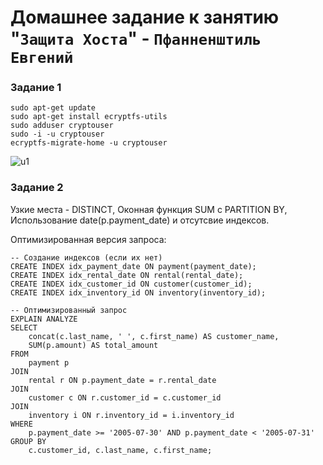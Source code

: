 # Домашнее задание к занятию "`Защита Хоста`" - `Пфанненштиль Евгений`


### Задание 1

    sudo apt-get update
    sudo apt-get install ecryptfs-utils
    sudo adduser cryptouser
    sudo -i -u cryptouser
    ecryptfs-migrate-home -u cryptouser

![u1](https://github.com/user-attachments/assets/a695c0e0-9f06-43e8-a7cb-0efcc86bceb1)


### Задание 2

Узкие места - DISTINCT, Оконная функция SUM с PARTITION BY, Использование date(p.payment_date) и отсутсвие индексов.

Оптимизированная версия запроса:

    -- Создание индексов (если их нет)
    CREATE INDEX idx_payment_date ON payment(payment_date);
    CREATE INDEX idx_rental_date ON rental(rental_date);
    CREATE INDEX idx_customer_id ON customer(customer_id);
    CREATE INDEX idx_inventory_id ON inventory(inventory_id);

    -- Оптимизированный запрос
    EXPLAIN ANALYZE
    SELECT 
        concat(c.last_name, ' ', c.first_name) AS customer_name,
        SUM(p.amount) AS total_amount
    FROM 
        payment p
    JOIN 
        rental r ON p.payment_date = r.rental_date
    JOIN 
        customer c ON r.customer_id = c.customer_id
    JOIN 
        inventory i ON r.inventory_id = i.inventory_id
    WHERE 
        p.payment_date >= '2005-07-30' AND p.payment_date < '2005-07-31'
    GROUP BY 
        c.customer_id, c.last_name, c.first_name;
